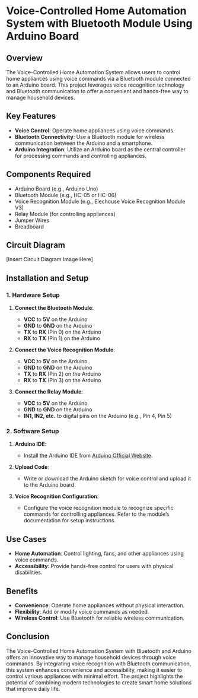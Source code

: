 # Voice-Controlled Home Automation System with Bluetooth Module Using Arduino Board

## Overview

The Voice-Controlled Home Automation System allows users to control home appliances using voice commands via a Bluetooth module connected to an Arduino board. This project leverages voice recognition technology and Bluetooth communication to offer a convenient and hands-free way to manage household devices.

## Key Features

- **Voice Control**: Operate home appliances using voice commands.
- **Bluetooth Connectivity**: Use a Bluetooth module for wireless communication between the Arduino and a smartphone.
- **Arduino Integration**: Utilize an Arduino board as the central controller for processing commands and controlling appliances.

## Components Required

- Arduino Board (e.g., Arduino Uno)
- Bluetooth Module (e.g., HC-05 or HC-06)
- Voice Recognition Module (e.g., Elechouse Voice Recognition Module V3)
- Relay Module (for controlling appliances)
- Jumper Wires
- Breadboard

## Circuit Diagram

[Insert Circuit Diagram Image Here]

## Installation and Setup

### 1. Hardware Setup

1. **Connect the Bluetooth Module**:
   - **VCC** to **5V** on the Arduino
   - **GND** to **GND** on the Arduino
   - **TX** to **RX** (Pin 0) on the Arduino
   - **RX** to **TX** (Pin 1) on the Arduino

2. **Connect the Voice Recognition Module**:
   - **VCC** to **5V** on the Arduino
   - **GND** to **GND** on the Arduino
   - **TX** to **RX** (Pin 2) on the Arduino
   - **RX** to **TX** (Pin 3) on the Arduino

3. **Connect the Relay Module**:
   - **VCC** to **5V** on the Arduino
   - **GND** to **GND** on the Arduino
   - **IN1, IN2, etc.** to digital pins on the Arduino (e.g., Pin 4, Pin 5)

### 2. Software Setup

1. **Arduino IDE**:
   - Install the Arduino IDE from [Arduino Official Website](https://www.arduino.cc/en/software).

2. **Upload Code**:
   - Write or download the Arduino sketch for voice control and upload it to the Arduino board.

3. **Voice Recognition Configuration**:
   - Configure the voice recognition module to recognize specific commands for controlling appliances. Refer to the module’s documentation for setup instructions.

## Use Cases

- **Home Automation**: Control lighting, fans, and other appliances using voice commands.
- **Accessibility**: Provide hands-free control for users with physical disabilities.

## Benefits

- **Convenience**: Operate home appliances without physical interaction.
- **Flexibility**: Add or modify voice commands as needed.
- **Wireless Control**: Use Bluetooth for reliable wireless communication.

## Conclusion

The Voice-Controlled Home Automation System with Bluetooth and Arduino offers an innovative way to manage household devices through voice commands. By integrating voice recognition with Bluetooth communication, this system enhances convenience and accessibility, making it easier to control various appliances with minimal effort. The project highlights the potential of combining modern technologies to create smart home solutions that improve daily life.



